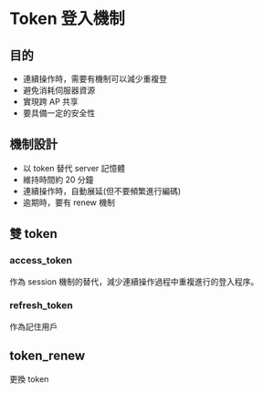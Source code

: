 # Token 登入機制

## 目的

- 連續操作時，需要有機制可以減少重複登
- 避免消耗伺服器資源
- 實現跨 AP 共享
- 要具備一定的安全性

## 機制設計

- 以 token 替代 server 記憶體
- 維持時間約 20 分鐘
- 連續操作時，自動展延(但不要頻繁進行編碼)
- 逾期時，要有 renew 機制

## 雙 token

### access_token

作為 session 機制的替代，減少連續操作過程中重複進行的登入程序。

### refresh_token

作為記住用戶

## token_renew

更換 token
